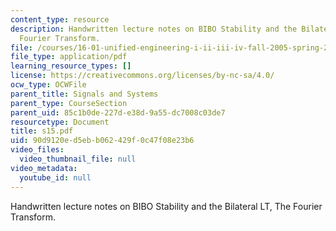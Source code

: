 ```yaml
---
content_type: resource
description: Handwritten lecture notes on BIBO Stability and the Bilateral LT, The
  Fourier Transform.
file: /courses/16-01-unified-engineering-i-ii-iii-iv-fall-2005-spring-2006/90d9120ed5ebb062429f0c47f08e23b6_s15.pdf
file_type: application/pdf
learning_resource_types: []
license: https://creativecommons.org/licenses/by-nc-sa/4.0/
ocw_type: OCWFile
parent_title: Signals and Systems
parent_type: CourseSection
parent_uid: 85c1b0de-227d-e38d-9a55-dc7008c03de7
resourcetype: Document
title: s15.pdf
uid: 90d9120e-d5eb-b062-429f-0c47f08e23b6
video_files:
  video_thumbnail_file: null
video_metadata:
  youtube_id: null
---
```

Handwritten lecture notes on BIBO Stability and the Bilateral LT, The Fourier Transform.